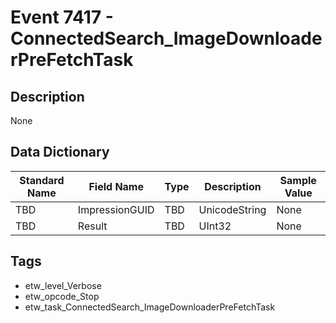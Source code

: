 # Event 7417 - ConnectedSearch_ImageDownloaderPreFetchTask

## Description
None

## Data Dictionary
|Standard Name|Field Name|Type|Description|Sample Value|
|---|---|---|---|---|
|TBD|ImpressionGUID|TBD|UnicodeString|None|None|
|TBD|Result|TBD|UInt32|None|None|

## Tags
* etw_level_Verbose
* etw_opcode_Stop
* etw_task_ConnectedSearch_ImageDownloaderPreFetchTask